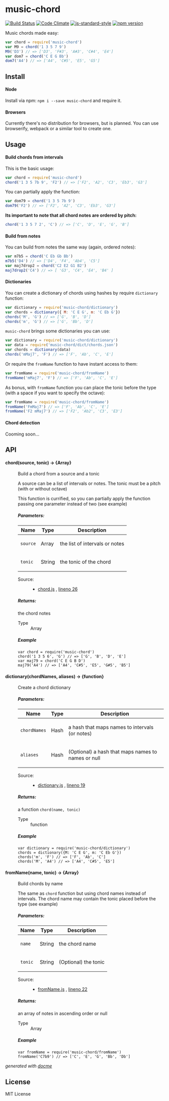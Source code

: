 # music-chord

[![Build Status](https://travis-ci.org/danigb/music-chord.svg?branch=master)](https://travis-ci.org/danigb/music-chord)
[![Code Climate](https://codeclimate.com/github/danigb/music-chord/badges/gpa.svg)](https://codeclimate.com/github/danigb/music-chord)
[![js-standard-style](https://img.shields.io/badge/code%20style-standard-brightgreen.svg?style=flat)](https://github.com/feross/standard)
[![npm version](https://badge.fury.io/js/music-chord.svg)](https://badge.fury.io/js/music-chord)

Music chords made easy:

```js
var chord = require('music-chord')
var M9 = chord('1 3 5 7 9')
M9('D3') // => ['D3', 'F#3', 'A#3', 'C#4', 'E4']
var dom7 = chord('C E G Bb')
dom7('A4') // => ['A4', 'C#5', 'E5', 'G5']
```

## Install

#### Node

Install via npm: `npm i --save music-chord` and require it.

#### Browsers

Currently there's no distribution for browsers, but is planned. You can use browserify, webpack or a similar tool to create one.

## Usage

#### Build chords from intervals

This is the basic usage:

```js
var chord = require('music-chord')
chord('1 3 5 7b 9', 'F2') // => ['F2', 'A2', 'C3', 'Eb3', 'G3']
```

You can partially apply the function:

```js
var dom79 = chord('1 3 5 7b 9')
dom79('F2') // => ['F2', 'A2', 'C3', 'Eb3', 'G3']
```

__Its important to note that all chord notes are ordered by pitch:__

```js
chord('1 3 5 7 2', 'C') // => ['C', 'D', 'E', 'G', 'B']
```

#### Build from notes

You can build from notes the same way (again, ordered notes):

```js
var m7b5 = chord('C Eb Gb Bb')
m7b5('D4') // => ['D4', 'F4', 'Ab4', 'C5']
var maj7drop2 = chord('C2 E2 G1 B2')
maj7drop2('C4') // => [ 'G3', 'C4', 'E4', 'B4' ]
```

#### Dictionaries

You can create a dictionary of chords using hashes by require `dictionary` function:

```js
var dictionary = require('music-chord/dictionary')
var chords = dictionary({ M: 'C E G', m: 'C Eb G'})
chords('M', 'G') // => ['G', 'B', 'D']
chords('m', 'G') // => ['G', 'Bb', 'D']
```

`music-chord` brings some dictionaries you can use:

```js
var dictionary = require('music-chord/dictionary')
var data = require('music-chord/dict/chords.json')
var chords = dictionary(data)
chords('mMaj7', 'F') // => ['F', 'Ab', 'C', 'E']
```

Or require the `fromName` function to have instant access to them:

```js
var fromName = require('music-chord/fromName')
fromName('mMaj7', 'F') // => ['F', 'Ab', 'C', 'E']
```

As bonus, with `fromName` function you can place the tonic before the type (with a space if you want to specify the octave):

```js
var fromName = require('music-chord/fromName')
fromName('FmMaj7') // => ['F', 'Ab', 'C', 'E']
fromName('F2 mMaj7') // => ['F2', 'Ab2', 'C3', 'E3']
```

#### Chord detection

Cooming soon...

## API


<!-- START docme generated API please keep comment here to allow auto update -->
<!-- DON'T EDIT THIS SECTION, INSTEAD RE-RUN docme TO UPDATE -->

<div>
<div class="jsdoc-githubify">
<section>
<article>
<div class="container-overview">
<dl class="details">
</dl>
</div>
<dl>
<dt>
<h4 class="name" id="chord"><span class="type-signature"></span>chord<span class="signature">(source, tonic)</span><span class="type-signature"> &rarr; {Array}</span></h4>
</dt>
<dd>
<div class="description">
<p>Build a chord from a source and a tonic</p>
<p>A source can be a list of intervals or notes. The tonic must be
a pitch (with or without octave)</p>
<p>This function is currified, so you can partially apply the function passing
one parameter instead of two (see example)</p>
</div>
<h5>Parameters:</h5>
<table class="params">
<thead>
<tr>
<th>Name</th>
<th>Type</th>
<th class="last">Description</th>
</tr>
</thead>
<tbody>
<tr>
<td class="name"><code>source</code></td>
<td class="type">
<span class="param-type">Array</span>
</td>
<td class="description last"><p>the list of intervals or notes</p></td>
</tr>
<tr>
<td class="name"><code>tonic</code></td>
<td class="type">
<span class="param-type">String</span>
</td>
<td class="description last"><p>the tonic of the chord</p></td>
</tr>
</tbody>
</table>
<dl class="details">
<dt class="tag-source">Source:</dt>
<dd class="tag-source"><ul class="dummy">
<li>
<a href="https://github.com/danigb/music-chord/blob/master/chord.js">chord.js</a>
<span>, </span>
<a href="https://github.com/danigb/music-chord/blob/master/chord.js#L26">lineno 26</a>
</li>
</ul></dd>
</dl>
<h5>Returns:</h5>
<div class="param-desc">
<p>the chord notes</p>
</div>
<dl>
<dt>
Type
</dt>
<dd>
<span class="param-type">Array</span>
</dd>
</dl>
<h5>Example</h5>
<pre class="prettyprint"><code>var chord = require('music-chord')
chord('1 3 5 6', 'G') // => ['G', 'B', 'D', 'E']
var maj79 = chord('C E G B D')
maj79('A4') // => ['A4', 'C#5', 'E5', 'G#5', 'B5']</code></pre>
</dd>
<dt>
<h4 class="name" id="dictionary"><span class="type-signature"></span>dictionary<span class="signature">(chordNames, aliases)</span><span class="type-signature"> &rarr; {function}</span></h4>
</dt>
<dd>
<div class="description">
<p>Create a chord dictionary</p>
</div>
<h5>Parameters:</h5>
<table class="params">
<thead>
<tr>
<th>Name</th>
<th>Type</th>
<th class="last">Description</th>
</tr>
</thead>
<tbody>
<tr>
<td class="name"><code>chordNames</code></td>
<td class="type">
<span class="param-type">Hash</span>
</td>
<td class="description last"><p>a hash that maps names to intervals (or notes)</p></td>
</tr>
<tr>
<td class="name"><code>aliases</code></td>
<td class="type">
<span class="param-type">Hash</span>
</td>
<td class="description last"><p>(Optional) a hash that maps names to names or null</p></td>
</tr>
</tbody>
</table>
<dl class="details">
<dt class="tag-source">Source:</dt>
<dd class="tag-source"><ul class="dummy">
<li>
<a href="https://github.com/danigb/music-chord/blob/master/dictionary.js">dictionary.js</a>
<span>, </span>
<a href="https://github.com/danigb/music-chord/blob/master/dictionary.js#L19">lineno 19</a>
</li>
</ul></dd>
</dl>
<h5>Returns:</h5>
<div class="param-desc">
<p>a function <code>chord(name, tonic)</code></p>
</div>
<dl>
<dt>
Type
</dt>
<dd>
<span class="param-type">function</span>
</dd>
</dl>
<h5>Example</h5>
<pre class="prettyprint"><code>var dictionary = require('music-chord/dictionary')
chords = dictionary({M: 'C E G', m: 'C Eb G'})
chords('m', 'F') // => ['F', 'Ab', 'C']
chords('M', 'A4') // => ['A4', 'C#5', 'E5']</code></pre>
</dd>
<dt>
<h4 class="name" id="fromName"><span class="type-signature"></span>fromName<span class="signature">(name, tonic)</span><span class="type-signature"> &rarr; {Array}</span></h4>
</dt>
<dd>
<div class="description">
<p>Build chords by name</p>
<p>The same as <code>chord</code> function but using chord names instead of intervals.
The chord name may contain the tonic placed before the type (see example)</p>
</div>
<h5>Parameters:</h5>
<table class="params">
<thead>
<tr>
<th>Name</th>
<th>Type</th>
<th class="last">Description</th>
</tr>
</thead>
<tbody>
<tr>
<td class="name"><code>name</code></td>
<td class="type">
<span class="param-type">String</span>
</td>
<td class="description last"><p>the chord name</p></td>
</tr>
<tr>
<td class="name"><code>tonic</code></td>
<td class="type">
<span class="param-type">String</span>
</td>
<td class="description last"><p>(Optional) the tonic</p></td>
</tr>
</tbody>
</table>
<dl class="details">
<dt class="tag-source">Source:</dt>
<dd class="tag-source"><ul class="dummy">
<li>
<a href="https://github.com/danigb/music-chord/blob/master/fromName.js">fromName.js</a>
<span>, </span>
<a href="https://github.com/danigb/music-chord/blob/master/fromName.js#L22">lineno 22</a>
</li>
</ul></dd>
</dl>
<h5>Returns:</h5>
<div class="param-desc">
<p>an array of notes in ascending order or null</p>
</div>
<dl>
<dt>
Type
</dt>
<dd>
<span class="param-type">Array</span>
</dd>
</dl>
<h5>Example</h5>
<pre class="prettyprint"><code>var fromName = require('music-chord/fromName')
fromName('C7b9') // => ['C', 'E', 'G', 'Bb', 'Db']</code></pre>
</dd>
</dl>
</article>
</section>
</div>

*generated with [docme](https://github.com/thlorenz/docme)*
</div>
<!-- END docme generated API please keep comment here to allow auto update -->

## License

MIT License
